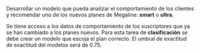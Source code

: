 Desarrollar un modelo que pueda analizar el comportamiento de los clientes y recomendar uno de los nuevos planes de Megaline: **smart** o **ultra**.

Se tiene acceso a los datos de comportamiento de los suscriptores que ya se han cambiado a los planes nuevos. Para esta tarea de **clasificación** se debe crear un modelo que escoja el plan correcto. El umbral de exactitud de exactitud del modelos será de 0.75. 